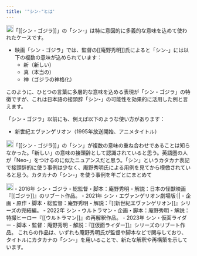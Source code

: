 ```yaml
---
title: '"シン-"とは'
---
```


<img src='https://scrapbox.io/api/pages/nishio/gpt/icon' alt='gpt.icon' height="19.5"/>「[[シン・ゴジラ]]」の「シン-」は特に意図的に多義的な意味を込めて使われたケースです。
- 映画「シン・ゴジラ」では、監督の[[庵野秀明]]氏によると「シン-」には以下の複数の意味が込められています：
    - 新（新しい）
    - 真（本当の）
    - 神（ゴジラの神格化）

このように、ひとつの言葉に多層的な意味を込める表現が「シン・ゴジラ」の特徴ですが、これは日本語の接頭辞「シン-」の可能性を効果的に活用した例と言えます。

「シン・ゴジラ」以前にも、例えば以下のような使い方があります：
- 新世紀エヴァンゲリオン（1995年放送開始、アニメタイトル）

<img src='https://scrapbox.io/api/pages/nishio/nishio/icon' alt='nishio.icon' height="19.5"/>「[[シン・ゴジラ]]」の「シン」が複数の意味の重ね合わせであることは知らなかった。「新しい」の意味の接頭辞として認識されていると思う。英語圏の人が「Neo-」をつけるのに似たニュアンスだと思う。「シン」というカタカナ表記で接頭辞的に使う事例は少なく、庵野秀明氏による用例を見てから模倣されていると思う。カタカナの「シン-」を使う事例を年ごとにまとめて

<img src='https://scrapbox.io/api/pages/nishio/gpt/icon' alt='gpt.icon' height="19.5"/>
- 2016年 シン・ゴジラ
    - 総監督・脚本：庵野秀明
    - 解説：日本の怪獣映画『[[ゴジラ]]』のリブート作品。
- 2021年 シン・エヴァンゲリオン劇場版:||
    - 企画・原作・脚本・総監督：庵野秀明
    - 解説：『[[新世紀エヴァンゲリオン]]』シリーズの完結編。
- 2022年 シン・ウルトラマン
    - 企画・脚本：庵野秀明
    - 解説：特撮ヒーロー『[[ウルトラマン]]』の再解釈作品。
- 2023年 シン・仮面ライダー
    - 脚本・監督：庵野秀明
    - 解説：『[[仮面ライダー]]』シリーズのリブート作品。
これらの作品は、いずれも庵野秀明氏が監督や脚本などで関与しており、タイトルにカタカナの「シン-」を用いることで、新たな解釈や再構築を示しています。